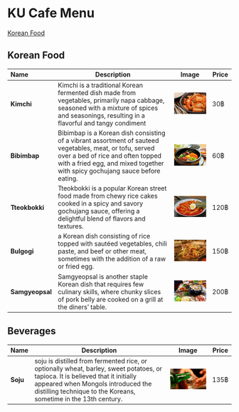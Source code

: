 # KU Cafe Menu
[Korean Food](#korean-food)

## Korean Food
| Name            | Description                                                                                                                                                                                                                  | Image                                          | Price |
|:----------------|------------------------------------------------------------------------------------------------------------------------------------------------------------------------------------------------------------------------------|------------------------------------------------|-------|
| **Kimchi**      | Kimchi is a traditional Korean fermented dish made from vegetables, primarily napa cabbage, seasoned with a mixture of spices and seasonings, resulting in a flavorful and tangy condiment                                   | <img src="images/Kimchi.jpg" width="300">      | 30฿   |
| **Bibimbap**    | Bibimbap is a Korean dish consisting of a vibrant assortment of sauteed vegetables, meat, or tofu, served over a bed of rice and often topped with a fried egg, and mixed together with spicy gochujang sauce before eating. | <img src="images/Bibimbap.jpg" width="300">    | 60฿   |
| **Tteokbokki**  | Tteokbokki is a popular Korean street food made from chewy rice cakes cooked in a spicy and savory gochujang sauce, offering a delightful blend of flavors and textures.                                                     | <img src="images/Tteokbokki.jpg" width="300">  | 120฿  |
| **Bulgogi**     | a Korean dish consisting of rice topped with sautéed vegetables, chili paste, and beef or other meat, sometimes with the addition of a raw or fried egg.                                                                     | <img src="images/Bulgogi.jpg" width="300">     | 150฿  |
| **Samgyeopsal** | Samgyeopsal is another staple Korean dish that requires few culinary skills, where chunky slices of pork belly are cooked on a grill at the diners’ table.                                                                   | <img src="images/Samgyeopsal.jpg" width="300"> | 200฿  |

## Beverages
| Name     | Description                                                                                                                                                                                                                              | Image                                   | Price |
|:---------|------------------------------------------------------------------------------------------------------------------------------------------------------------------------------------------------------------------------------------------|-----------------------------------------|-------|
| **Soju** | soju is distilled from fermented rice, or optionally wheat, barley, sweet potatoes, or tapioca. It is believed that it initially appeared when Mongols introduced the distilling technique to the Koreans, sometime in the 13th century. | <img src="images/Soju.jpg" width="300"> | 135฿  |